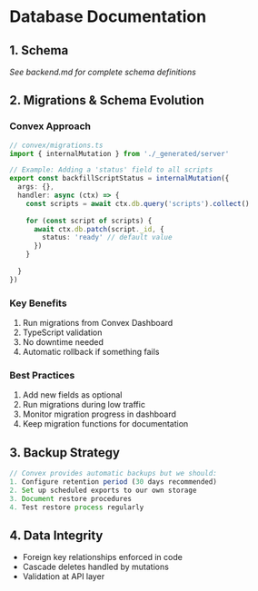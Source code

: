 # Database Documentation

## 1. Schema
*See backend.md for complete schema definitions*

## 2. Migrations & Schema Evolution

### Convex Approach
```typescript
// convex/migrations.ts
import { internalMutation } from './_generated/server'

// Example: Adding a 'status' field to all scripts
export const backfillScriptStatus = internalMutation({
  args: {},
  handler: async (ctx) => {
    const scripts = await ctx.db.query('scripts').collect()
    
    for (const script of scripts) {
      await ctx.db.patch(script._id, {
        status: 'ready' // default value
      })
    }
    
  }
})
```

### Key Benefits
1. Run migrations from Convex Dashboard
2. TypeScript validation
3. No downtime needed
4. Automatic rollback if something fails

### Best Practices
1. Add new fields as optional
2. Run migrations during low traffic
3. Monitor migration progress in dashboard
4. Keep migration functions for documentation

## 3. Backup Strategy
```typescript
// Convex provides automatic backups but we should:
1. Configure retention period (30 days recommended)
2. Set up scheduled exports to our own storage
3. Document restore procedures
4. Test restore process regularly
```

## 4. Data Integrity
- Foreign key relationships enforced in code
- Cascade deletes handled by mutations
- Validation at API layer 